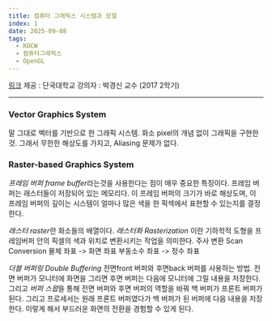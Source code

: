 ```yaml
---
title: 컴퓨터 그래픽스 시스템과 모델
index: 1
date: 2025-09-08
tags:
  - KOCW
  - 컴퓨터그래픽스
  - OpenGL
---
```

[링크](http://www.kocw.net/home/cview.do?cid=9431c3f618da8265)
제공 : 단국대학교
강의자 : 박경신 교수 (2017 2학기)

---

### Vector Graphics System
말 그대로 벡터를 기반으로 한 그래픽 시스템.
화소 pixel의 개념 없이 그래픽을 구현한 것.
그래서 무한한 해상도를 가지고, Aliasing 문제가 없다.

### Raster-based Graphics System
*프레임 버퍼 frame buffer*라는것을 사용한다는 점이 매우 중요한 특징이다.
프레임 버퍼는 래스터들이 저장되어 있는 메모리다.
이 프레임 버퍼의 크기가 바로 해상도며, 이 프레임 버퍼의 깊이는 시스템이 얼마나 많은 색을 한 픽섹에서 표현할 수 있는지를 결정한다.

*래스터 raster*란 화소들의 배열이다.
*래스터화 Rasterization* 이란 기하학적 도형을 프레임버퍼 안의 픽셀의 색과 위치로 변환시키는 작업을 의미한다. 주사 변환 Scan Conversion
물체 좌표 -> 화면 좌표
부동소수 좌표 -> 정수 좌표

*더블 버퍼링 Double Buffering*
전면front 버퍼와 후면back 버퍼를 사용하는 방법.
전면 버퍼가 모니터에 화면을 그리면 후면 버퍼는 다음에 모니터에 그릴 내용을 저장한다.
그리고 *버퍼 스왑*을 통해 전면 버퍼와 후면 버퍼의 역할을 바꿔 백 버퍼가 프론트 버퍼가 된다.
그리고 프로세서는 원래 프론트 버퍼였다가 백 버퍼가 된 버퍼에 다음 내용을 저장한다.
이렇게 해서 부드러운 화면의 전환을 경험할 수 있게 된다.

